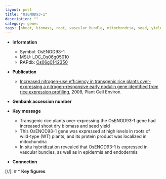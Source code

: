 ```yaml
---
layout: post
title: "OsENOD93-1"
description: ""
category: genes
tags: [shoot, biomass, root, vascular bundle, mitochondria, seed, yield]
---
```


* **Information**  
    + Symbol: OsENOD93-1  
    + MSU: [LOC_Os06g05010](http://rice.plantbiology.msu.edu/cgi-bin/ORF_infopage.cgi?orf=LOC_Os06g05010)  
    + RAPdb: [Os06g0142350](http://rapdb.dna.affrc.go.jp/viewer/gbrowse_details/irgsp1?name=Os06g0142350)  

* **Publication**  
    + [Increased nitrogen-use efficiency in transgenic rice plants over-expressing a nitrogen-responsive early nodulin gene identified from rice expression profiling](http://www.ncbi.nlm.nih.gov/pubmed?term=Increased+nitrogen-use+efficiency+in+transgenic+rice+plants+over-expressing+a+nitrogen-responsive+early+nodulin+gene+identified+from+rice+expression+profiling%5BTitle%5D), 2009, Plant Cell Environ.

* **Genbank accession number**  

* **Key message**  
    + Transgenic rice plants over-expressing the OsENOD93-1 gene had increased shoot dry biomass and seed yield
    + This OsENOD93-1 gene was expressed at high levels in roots of wild-type (WT) plants, and its protein product was localized in mitochondria
    + In situ hybridization revealed that OsENOD93-1 is expressed in vascular bundles, as well as in epidermis and endodermis

* **Connection**  

[//]: # * **Key figures**  



